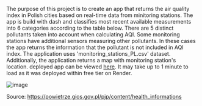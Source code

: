 The purpose of this project is to create an app that returns the air quality index in Polish cities based on real-time data from minitoring stations. The app is build with dash and classifies most recent available measurements into 6 categories according to the table below. There are 5 distinct pollutants taken into account when calculating AQI. Some monitoring stations have additional sensors measuring other pollutants. In these cases the app returns the information that the pollutant is not included in AQI index. The application uses 'monitoring_stations_PL.csv' dataset. Additionally, the application returns a map with monitoring station's location. deployed app can be viewed [here](https://live-air-quality-app.onrender.com). It may take up to 1 minute to load as it was deployed within free tier on Render.

![image](https://github.com/RadoslawStanisz/Live-air-quality-app/assets/136122006/7f02b1d1-e3ec-4840-8a6a-188497580793)

Source: https://powietrze.gios.gov.pl/pjp/content/health_informations
